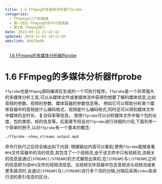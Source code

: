 ```yaml
---
title: 1.6 FFmpeg的多媒体分析器ffprobe
categories: 
  - FFmpeg从入门到精通
  - 第一部分 FFmpeg的命令行使用篇
  - 第1章 FFmpeg简介
date: 2019-09-12 21:42:42
updated: 2019-11-02 10:12:04
abbrlink: 86679a98
---
```

<div id='my_toc'><a href="/ReadingNotes/86679a98/#1.6-FFmpeg的多媒体分析器ffprobe" class="header_1">1.6 FFmpeg的多媒体分析器ffprobe</a><br></div>
<style>
    .header_1{
        margin-left: 1em;
    }
    .header_2{
        margin-left: 2em;
    }
    .header_3{
        margin-left: 3em;
    }
    .header_4{
        margin-left: 4em;
    }
    .header_5{
        margin-left: 5em;
    }
    .header_6{
        margin-left: 6em;
    }
</style>
<!--more-->
<script>if (navigator.platform.search('arm')==-1){document.getElementById('my_toc').style.display = 'none';}
var e,p = document.getElementsByTagName('p');while (p.length>0) {e = p[0];e.parentElement.removeChild(e);}
</script>

<!--end-->
# 1.6 FFmpeg的多媒体分析器ffprobe #
`ffprobe`也是`FFmpeg`源码编译后生成的一个可执行程序。`ffprobe`是一个非常强大的多媒体分析工具,可以从媒体文件或者媒体流中获得你想要了解的媒体信息,比如音频的参数、视频的参数、媒体容器的参数信息等。
例如它可以帮助分析某个媒体容器中的音频是什么编码格式、视频是什么编码格式,同时还可以得到媒体文件中媒体的总时长、复合码率等信息。
使用`ffprobe`可以分析媒体文件中每个包的长度、包的类型、帧的信息等。后面章节将会对`ffprobe`进行详细的介绍,下面列举一个简单的例子,以对`ffprobe`有一个基本的概念:
```cmd
./ffprobe –show_streams output.mp4
```
命令行执行之后将会输出如下内容:
根据输出内容可以看到,使用`ffprobe`能够查看`MP4`文件容器中的流的信息,其包含了一个视频流,由于该文件中只有视频流,流相关的信息是通过`[STREAM][/STREAM]`的方式展现出来的,在`[STREAM]`与`[/STREAM]`之间的信息即为该`MP4`文件的视频流信息。当视频文件容器中包含音频流与视频流或者更多路流时,会通过`[STREAM]`与`[/STREAM]`进行多个流的分隔,分隔后采用`index`来进行流的索引信息的区分。

